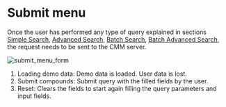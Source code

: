 # Submit menu
Once the user has performed any type of query explained in sections [Simple Search](simple-search.md), [Advanced Search](advanced-search.md), [Batch Search](batch-search.md), [Batch Advanced Search](batch-advanced-search.md), the request needs to be sent to the CMM server.

![submit_menu_form](/images/submit_menu_form.jpg)

1. Loading demo data: Demo data is loaded. User data is lost.
2. Submit compounds: Submit query with the filled fields by the user.
3. Reset: Clears the fields to start again filling the query parameters and input fields.
